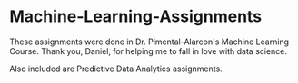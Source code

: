 # Machine-Learning-Assignments
These assignments were done in Dr. Pimental-Alarcon's Machine Learning Course. Thank you, Daniel, for helping me to fall in love with data science.

Also included are Predictive Data Analytics assignments.
